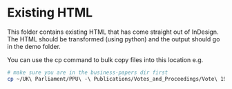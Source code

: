 # Existing HTML

This folder contains existing HTML that has come straight out of InDesign. The HTML should be transformed (using python) and the output should go in the demo folder.

You can use the cp command to bulk copy files into this location e.g.
```bash
# make sure you are in the business-papers dir first
cp ~/UK\ Parliament/PPU\ -\ Publications/Votes_and_Proceedings/Vote\ 19-20/2020/*/*200*/2003??.html ./existingHTML/
```


